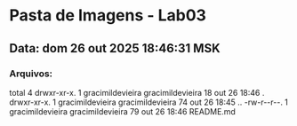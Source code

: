 # Pasta de Imagens - Lab03
## Data: dom 26 out 2025 18:46:31 MSK
### Arquivos:
total 4
drwxr-xr-x. 1 gracimildevieira gracimildevieira 18 out 26 18:46 .
drwxr-xr-x. 1 gracimildevieira gracimildevieira 74 out 26 18:45 ..
-rw-r--r--. 1 gracimildevieira gracimildevieira 79 out 26 18:46 README.md
